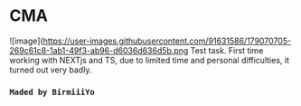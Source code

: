 # CMA

![image](https://user-images.githubusercontent.com/91631586/179070705-269c61c8-1ab1-49f3-ab96-d6036d636d5b.png
Test task. First time working with NEXTjs and TS, due to limited time and personal difficulties, it turned out very badly.

### `Maded by BirmiiiYo`
